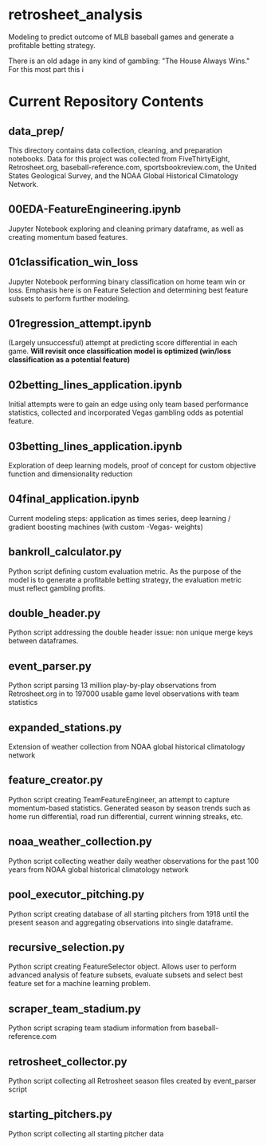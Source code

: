 # retrosheet_analysis
Modeling to predict outcome of MLB baseball games and generate a profitable betting strategy.

There is an old adage in any kind of gambling: "The House Always Wins." For this most part this i

# Current Repository Contents

## data_prep/
This directory contains data collection, cleaning, and preparation notebooks. Data for this project was collected from FiveThirtyEight, Retrosheet.org, baseball-reference.com, sportsbookreview.com, the United States Geological Survey, and the NOAA Global Historical Climatology Network. 

## 00EDA-FeatureEngineering.ipynb
Jupyter Notebook exploring and cleaning primary dataframe, as well as creating momentum based features. 

## 01classification_win_loss
Jupyter Notebook performing binary classification on home team win or loss. Emphasis here is on Feature Selection and determining best feature subsets to perform further modeling. 

## 01regression_attempt.ipynb
(Largely unsuccessful) attempt at predicting score differential in each game. __Will revisit once classification model is optimized (win/loss classification as a potential feature)__

## 02betting_lines_application.ipynb
Initial attempts were to gain an edge using only team based performance statistics, collected and incorporated Vegas gambling odds as potential feature. 

## 03betting_lines_application.ipynb
Exploration of deep learning models, proof of concept for custom objective function and dimensionality reduction

## 04final_application.ipynb
Current modeling steps: application as times series, deep learning / gradient boosting machines (with custom -Vegas- weights) 

## bankroll_calculator.py
Python script defining custom evaluation metric. As the purpose of the model is to generate a profitable betting strategy, the evaluation metric must reflect gambling profits. 

## double_header.py
Python script addressing the double header issue: non unique merge keys between dataframes. 

## event_parser.py
Python script parsing 13 million play-by-play observations from Retrosheet.org in to 197000 usable game level observations with team statistics

## expanded_stations.py
Extension of weather collection from NOAA global historical climatology network

## feature_creator.py
Python script creating TeamFeatureEngineer, an attempt to capture momentum-based statistics. Generated season by season trends such as home run differential, road run differential, current winning streaks, etc. 

## noaa_weather_collection.py
Python script collecting weather daily weather observations for the past 100 years from NOAA global historical climatology network

## pool_executor_pitching.py
Python script creating database of all starting pitchers from 1918 until the present season and aggregating observations into single dataframe. 

## recursive_selection.py
Python script creating FeatureSelector object. Allows user to perform advanced analysis of feature subsets, evaluate subsets and select best feature set for a machine learning problem. 

## scraper_team_stadium.py
Python script scraping team stadium information from baseball-reference.com

## retrosheet_collector.py
Python script collecting all Retrosheet season files created by event_parser script 

## starting_pitchers.py
Python script collecting all starting pitcher data
